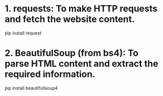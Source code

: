 # 1. requests: To make HTTP requests and fetch the website content.
pip install request
# 2. BeautifulSoup (from bs4): To parse HTML content and extract the required information.
pip install beautifullsoup4